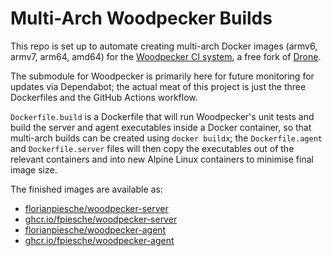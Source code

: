 # Multi-Arch Woodpecker Builds

This repo is set up to automate creating multi-arch Docker images (armv6, armv7, arm64, amd64) for
the [Woodpecker CI system](https://woodpecker.laszlo.cloud/), a free fork of [Drone](https://drone.io/).

The submodule for Woodpecker is primarily here for future monitoring for updates via Dependabot;
the actual meat of this project is just the three Dockerfiles and the GitHub Actions workflow.

`Dockerfile.build` is a Dockerfile that will run Woodpecker's unit tests and build the server and agent
executables inside a Docker container, so that multi-arch builds can be created using `docker buildx`;
the `Dockerfile.agent` and `Dockerfile.server` files will then copy the executables out of the relevant
containers and into new Alpine Linux containers to minimise final image size.

The finished images are available as:
- [florianpiesche/woodpecker-server](https://hub.docker.com/r/florianpiesche/woodpecker-server)
- [ghcr.io/fpiesche/woodpecker-server](https://ghcr.io/fpiesche/woodpecker-server)
- [florianpiesche/woodpecker-agent](https://hub.docker.com/r/florianpiesche/woodpecker-agent)
- [ghcr.io/fpiesche/woodpecker-agent](https://ghcr.io/fpiesche/woodpecker-agent)
